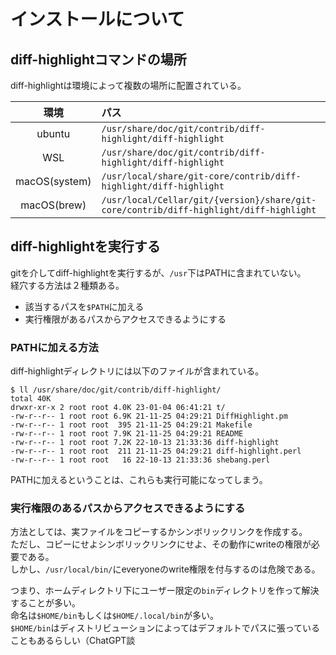 # インストールについて

## diff-highlightコマンドの場所

diff-highlightは環境によって複数の場所に配置されている。

|環境|パス|
|:--:|:--|
|ubuntu|`/usr/share/doc/git/contrib/diff-highlight/diff-highlight`|
|WSL|`/usr/share/doc/git/contrib/diff-highlight/diff-highlight`|
|macOS(system)|`/usr/local/share/git-core/contrib/diff-highlight/diff-highlight`|
|macOS(brew)|`/usr/local/Cellar/git/{version}/share/git-core/contrib/diff-highlight/diff-highlight`|

## diff-highlightを実行する

gitを介してdiff-highlightを実行するが、`/usr`下はPATHに含まれていない。  
経穴する方法は２種類ある。

- 該当するパスを`$PATH`に加える
- 実行権限があるパスからアクセスできるようにする

### PATHに加える方法

diff-highlightディレクトリには以下のファイルが含まれている。  

```terminal
$ ll /usr/share/doc/git/contrib/diff-highlight/
total 40K
drwxr-xr-x 2 root root 4.0K 23-01-04 06:41:21 t/
-rw-r--r-- 1 root root 6.9K 21-11-25 04:29:21 DiffHighlight.pm
-rw-r--r-- 1 root root  395 21-11-25 04:29:21 Makefile
-rw-r--r-- 1 root root 7.9K 21-11-25 04:29:21 README
-rw-r--r-- 1 root root 7.2K 22-10-13 21:33:36 diff-highlight
-rw-r--r-- 1 root root  211 21-11-25 04:29:21 diff-highlight.perl
-rw-r--r-- 1 root root   16 22-10-13 21:33:36 shebang.perl
```

PATHに加えるということは、これらも実行可能になってしまう。

### 実行権限のあるパスからアクセスできるようにする

方法としては、実ファイルをコピーするかシンボリックリンクを作成する。  
ただし、コピーにせよシンボリックリンクにせよ、その動作にwriteの権限が必要である。  
しかし、`/usr/local/bin/`にeveryoneのwrite権限を付与するのは危険である。

つまり、ホームディレクトリ下にユーザー限定の`bin`ディレクトリを作って解決することが多い。  
命名は`$HOME/bin`もしくは`$HOME/.local/bin`が多い。  
`$HOME/bin`はディストリビューションによってはデフォルトでパスに張っていることもあるらしい（ChatGPT談
